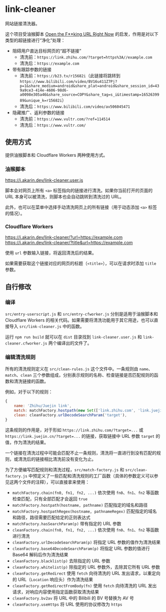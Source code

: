 # link-cleaner

网站链接清洗器。

这个项目受油猴脚本 [Open the F**king URL Right Now](https://greasyfork.org/zh-CN/scripts/412612) 的启发，作用是对以下类型的超链接进行“净化”处理：

* 阻碍用户直达目标网页的“超不链接”
    * 清洗前：`https://link.zhihu.com/?target=https%3A//example.com`
    * 清洗后：`https://example.com`
* 带有跟踪参数的链接
    * 清洗前：`https://b23.tv/r15682i`（此链接将跳转到 `https://www.bilibili.com/video/BV16u411Z7Pj?p=1&share_medium=android&share_plat=android&share_session_id=439a9ce3-414e-4606-98d6-a0098e305a46&share_source=COPY&share_tag=s_i&timestamp=1652639989&unique_k=r15682i`）
    * 清洗后：`https://www.bilibili.com/video/av506045471`
* 隐藏推广、返利参数的链接
    * 清洗前：`https://www.vultr.com/?ref=114514`
    * 清洗后：`https://www.vultr.com/`

## 使用方式

提供油猴脚本和 Cloudflare Workers 两种使用方式。

### 油猴脚本

https://i.akarin.dev/link-cleaner.user.js

脚本会对网页上所有 `<a>` 标签指向的链接进行清洗。如果你当前打开的页面的 URL 本身可以被清洗，则脚本也会自动跳转到清洗过的 URL。

此外，也可以在菜单中选择手动清洗网页上的所有链接（用于动态添加 `<a>` 标签的情况）。

### Cloudflare Workers

https://i.akarin.dev/link-cleaner/?url=https://example.com
https://i.akarin.dev/link-cleaner/?title&url=https://example.com

使用 `url` 参数输入链接，将返回清洗后的结果。

如果需要获取这个链接对应的网页的标题（`<title>`），可以在请求时添加 `title` 参数。

## 自行修改

### 编译

`src/entry-userscript.js` 和 `src/entry-cfworker.js` 分别是适用于油猴脚本和 Cloudflare Workers 的相关代码。如果需要将清洗功能用于其它用途，也可以直接导入 `src/link-cleaner.js` 中的函数。

运行 `npm run build` 就可以在 `dist` 目录找到 `link-cleaner.user.js` 和 `link-cleaner.cfworker.js` 两个编译出的文件了。

### 编辑清洗规则

所有的清洗规则定义在 `src/clean-rules.js` 这个文件中。一条规则由 `name`、`match`、`clean` 三个参数组成，分别表示规则的名称、检查链接是否匹配规则的函数和清洗链接的函数。

例如，对于以下的规则：

```js
{
    name: 'Zhihu/Juejin link',
    match: matchFactory.hostpath(new Set(['link.zhihu.com', 'link.juejin.cn']), '/'),
    clean: cleanFactory.urlDecodeSearchParam('target'),
}
```

这条规则的作用是，对于形如 `https://link.zhihu.com/?target=...` 或 `https://link.juejin.cn/?target=...` 的链接，获取链接中 URL 参数 `target` 的值，作为清洗的结果。

一个链接在清洗过程中可能会匹配不止一条规则，清洗将一直进行到没有匹配的规则，或清洗后的链接相比清洗前没有变化为止。

为了方便编写匹配规则和清洗过程，`src/match-factory.js` 和 `src/clean-factory.js` 中预定义了一些匹配和清洗规则的工厂函数（具体的参数定义可以参见这两个文件的注释），可以直接拿来使用：

* `matchFactory.chain(fn0, fn1, fn2, ...)` 依次使用 `fn0`、`fn1`、`fn2` 等函数检查匹配，只有全部匹配才会返回 `true`
* `matchFactory.hostpath(hostname, pathname)` 匹配指定的域名和路径
* `matchFactory.hostpathRegex(hostname, pathnameRegex)` 匹配指定的域名和路径，路径需要匹配给定的正则表达式
* `matchFactory.hasSearchParam(p)` 带有指定的 URL 参数
* `cleanFactory.chain(fn0, fn1, fn2, ...)` 依次使用 `fn0`、`fn1`、`fn2` 等函数进行清洗
* `cleanFactory.urlDecodeSearchParam(p)` 将指定 URL 参数的值作为清洗结果
* `cleanFactory.base64DecodeSearchParam(p)` 将指定 URL 参数的值进行 Base64 解码后作为清洗结果
* `cleanFactory.blacklist(p)` 去除指定的 URL 参数
* `cleanFactory.whitelist(p)` 除指定的 URL 参数外，去除其它所有 URL 参数
* `cleanFactory.getRedirect` 使用 `fetch` 向待清洗的 URL 发出请求，以重定向的 URL（`Location` 响应头）作为清洗结果
* `cleanFactory.getRedirectFromBody(fn)` 使用 `fetch` 向待清洗的 URL 发出请求，对响应内容使用指定函数获取清洗结果
* `cleanFactory.bv2av` 将 URL 中的 Bilibili 的 BV 号替换为 AV 号
* `cleanFactory.useHttps` 将 URL 使用的协议修改为 `https`
